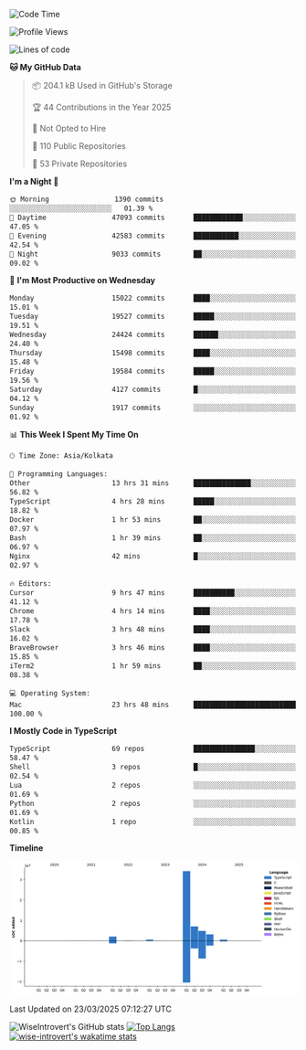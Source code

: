 <!--START_SECTION:waka-->
![Code Time](http://img.shields.io/badge/Code%20Time-2%2C285%20hrs%201%20min-blue)

![Profile Views](http://img.shields.io/badge/Profile%20Views-0-blue)

![Lines of code](https://img.shields.io/badge/From%20Hello%20World%20I%27ve%20Written-52.8%20million%20lines%20of%20code-blue)

**🐱 My GitHub Data** 

> 📦 204.1 kB Used in GitHub's Storage 
 > 
> 🏆 44 Contributions in the Year 2025
 > 
> 🚫 Not Opted to Hire
 > 
> 📜 110 Public Repositories 
 > 
> 🔑 53 Private Repositories 
 > 
**I'm a Night 🦉** 

```text
🌞 Morning                1390 commits        ░░░░░░░░░░░░░░░░░░░░░░░░░   01.39 % 
🌆 Daytime                47093 commits       ████████████░░░░░░░░░░░░░   47.05 % 
🌃 Evening                42583 commits       ███████████░░░░░░░░░░░░░░   42.54 % 
🌙 Night                  9033 commits        ██░░░░░░░░░░░░░░░░░░░░░░░   09.02 % 
```
📅 **I'm Most Productive on Wednesday** 

```text
Monday                   15022 commits       ████░░░░░░░░░░░░░░░░░░░░░   15.01 % 
Tuesday                  19527 commits       █████░░░░░░░░░░░░░░░░░░░░   19.51 % 
Wednesday                24424 commits       ██████░░░░░░░░░░░░░░░░░░░   24.40 % 
Thursday                 15498 commits       ████░░░░░░░░░░░░░░░░░░░░░   15.48 % 
Friday                   19584 commits       █████░░░░░░░░░░░░░░░░░░░░   19.56 % 
Saturday                 4127 commits        █░░░░░░░░░░░░░░░░░░░░░░░░   04.12 % 
Sunday                   1917 commits        ░░░░░░░░░░░░░░░░░░░░░░░░░   01.92 % 
```


📊 **This Week I Spent My Time On** 

```text
🕑︎ Time Zone: Asia/Kolkata

💬 Programming Languages: 
Other                    13 hrs 31 mins      ██████████████░░░░░░░░░░░   56.82 % 
TypeScript               4 hrs 28 mins       █████░░░░░░░░░░░░░░░░░░░░   18.82 % 
Docker                   1 hr 53 mins        ██░░░░░░░░░░░░░░░░░░░░░░░   07.97 % 
Bash                     1 hr 39 mins        ██░░░░░░░░░░░░░░░░░░░░░░░   06.97 % 
Nginx                    42 mins             █░░░░░░░░░░░░░░░░░░░░░░░░   02.97 % 

🔥 Editors: 
Cursor                   9 hrs 47 mins       ██████████░░░░░░░░░░░░░░░   41.12 % 
Chrome                   4 hrs 14 mins       ████░░░░░░░░░░░░░░░░░░░░░   17.78 % 
Slack                    3 hrs 48 mins       ████░░░░░░░░░░░░░░░░░░░░░   16.02 % 
BraveBrowser             3 hrs 46 mins       ████░░░░░░░░░░░░░░░░░░░░░   15.85 % 
iTerm2                   1 hr 59 mins        ██░░░░░░░░░░░░░░░░░░░░░░░   08.38 % 

💻 Operating System: 
Mac                      23 hrs 48 mins      █████████████████████████   100.00 % 
```

**I Mostly Code in TypeScript** 

```text
TypeScript               69 repos            ███████████████░░░░░░░░░░   58.47 % 
Shell                    3 repos             █░░░░░░░░░░░░░░░░░░░░░░░░   02.54 % 
Lua                      2 repos             ░░░░░░░░░░░░░░░░░░░░░░░░░   01.69 % 
Python                   2 repos             ░░░░░░░░░░░░░░░░░░░░░░░░░   01.69 % 
Kotlin                   1 repo              ░░░░░░░░░░░░░░░░░░░░░░░░░   00.85 % 
```



**Timeline**

![Lines of Code chart](https://raw.githubusercontent.com/wise-introvert/wise-introvert/master/assets/bar_graph.png)


 Last Updated on 23/03/2025 07:12:27 UTC
<!--END_SECTION:waka-->

![WiseIntrovert's GitHub stats](https://github-readme-stats.vercel.app/api?username=wise-introvert&count_private=true&show_icons=true)
[![Top Langs](https://github-readme-stats.vercel.app/api/top-langs/?username=wise-introvert&langs_count=10)](https://github.com/anuraghazra/github-readme-stats)
[![wise-introvert's wakatime stats](https://github-readme-stats.vercel.app/api/wakatime?username=wiseintrovert)](https://github.com/anuraghazra/github-readme-stats)
